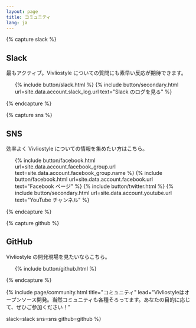 ```yaml
---
layout: page
title: コミュニティ
lang: ja
---
```


{% capture slack %}
## Slack

最もアクティブ。Vivliostyle についての質問にも素早い反応が期待できます。

<ol class="list--medium">
  {% include button/slack.html %}
  {% include button/secondary.html url=site.data.account.slack_log.url text="Slack のログを見る" %}
</ol>
{% endcapture %}


{% capture sns %}
## SNS

効率よく Vivliostyle についての情報を集めたい方はこちら。

<ol class="list--medium">
  {% include button/facebook.html url=site.data.account.facebook_group.url text=site.data.account.facebook_group.name %}
  {% include button/facebook.html url=site.data.account.facebook.url text="Facebook ページ" %}
  {% include button/twitter.html %}
  {% include button/secondary.html url=site.data.account.youtube.url text="YouTube チャンネル" %}
</ol>
{% endcapture %}


{% capture github %}
## GitHub

Vivliostyle の開発現場を見たいならこちら。

<ol class="list--medium">
  {% include button/github.html %}
</ol>
{% endcapture %}


{% include page/community.html
  title="コミュニティ"
  lead="Vivliostyleはオープンソース開発。当然コミュニティも各種そろってます。あなたの目的に応じて、ぜひご参加ください！"

  slack=slack
  sns=sns
  github=github
%}
